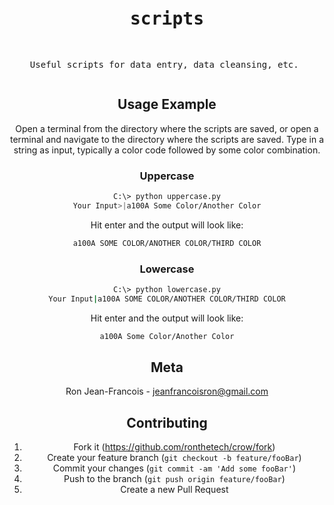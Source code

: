 <div align="center">
<pre>

# scripts
Useful scripts for data entry, data cleansing, etc.
</pre>

## Usage Example

Open a terminal from the directory where the scripts are saved, or open a terminal and navigate to the directory where the scripts are saved.
Type in a string as input, typically a color code followed by some color combination.

### Uppercase

```sh
C:\> python uppercase.py
Your Input>|a100A Some Color/Another Color
```

Hit enter and the output will look like:

```sh
a100A SOME COLOR/ANOTHER COLOR/THIRD COLOR
```

### Lowercase

```sh
C:\> python lowercase.py
Your Input|a100A SOME COLOR/ANOTHER COLOR/THIRD COLOR
```

Hit enter and the output will look like:

```sh
a100A Some Color/Another Color
```

## Meta

Ron Jean-Francois - jeanfrancoisron@gmail.com

## Contributing

1. Fork it (<https://github.com/ronthetech/crow/fork>)
2. Create your feature branch (`git checkout -b feature/fooBar`)
3. Commit your changes (`git commit -am 'Add some fooBar'`)
4. Push to the branch (`git push origin feature/fooBar`)
5. Create a new Pull Request
